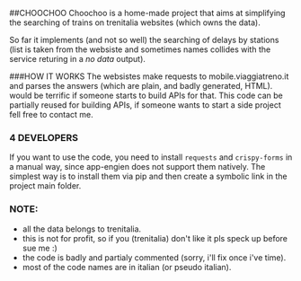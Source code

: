 ##CHOOCHOO
Choochoo is a home-made project that aims at simplifying the searching of trains on trenitalia websites (which owns the data).

So far it implements (and not so well) the searching of delays by stations (list is taken from the websiste and sometimes names collides with the service returing in a *no data* output). 

###HOW IT WORKS
The websistes make requests to mobile.viaggiatreno.it and parses the answers (which are plain, and badly generated, HTML).
would be terrific if someone starts to build APIs for that. 
This code can be partially reused for building APIs, if someone wants to start a side project fell free to contact me.

### 4 DEVELOPERS
If you want to use the code, you need to install `requests` and `crispy-forms` in a manual way, since app-engien does not support them natively.
The simplest way is to install them via pip and then create a symbolic link in the project main folder.   

### NOTE:
- all the data belongs to trenitalia.
- this is not for profit, so if you (trenitalia) don't like it pls speck up before sue me :)
- the code is badly and partialy commented (sorry, i'll fix once i've time).
- most of the code names are in italian (or pseudo italian).
